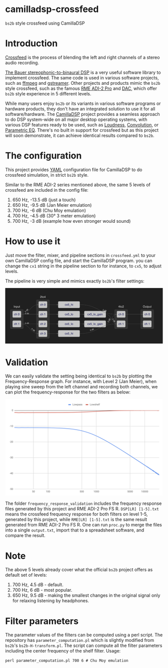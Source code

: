# camilladsp-crossfeed

`bs2b` style crossfeed using CamillaDSP

# Introduction

[Crossfeed](https://en.wikipedia.org/wiki/Crossfeed) is the process of blending the left and right channels of a stereo audio recording.

[The Bauer stereophonic-to-binaural DSP](http://bs2b.sourceforge.net/) is a very useful software library to implement crossfeed. The same code is used in various software projects, such as [ffmpeg](https://www.ffmpeg.org/doxygen/2.5/af__bs2b_8c_source.html) and [gstreamer](https://gstreamer.freedesktop.org/documentation/bs2b/index.html?gi-language=c). Other projects and products mimic the `bs2b` style crossfeed, such as the famous [RME ADI-2 Pro](https://www.rme-audio.de/adi-2-pro-fs-be.html) and [DAC](https://www.rme-audio.de/adi-2-dac.html), which offer `bs2b` style experience in 5 different levels.

While many users enjoy `bs2b` or its variants in various software programs or hardware products, they don't have an integrated solution to use it for all software/hardware. The [CamillaDSP](https://github.com/HEnquist/camilladsp/) project provides a seamless approach to do DSP system-wide on all major desktop operating systems, with various DSP features ready to be used, such as [Loudness](https://en.wikipedia.org/wiki/Loudness_compensation), [Convolution](https://en.wikipedia.org/wiki/Convolution), or [Parametric EQ](https://en.wikipedia.org/wiki/Equalization_(audio)#Parametric_equalizer). There's no built in support for crossfeed but as this project will soon demonstrate, it can achieve identical results compared to `bs2b`.

# The configuration

This project provides [YAML](https://en.wikipedia.org/wiki/YAML) configuration file for CamillaDSP to do crossfeed simulation, in strict `bs2b` style.

Similar to the RME ADI-2 series mentioned above, the same 5 levels of crossfeed are included in the config file:

1. 650 Hz, -13.5 dB (just a touch)
2. 650 Hz, -9.5 dB (Jan Meier emulation)
3. 700 Hz, -6 dB (Chu Moy emulation)
4. 700 Hz, -4.5 dB (30° 3 meter emulation)
5. 700 Hz, -3 dB (example how even stronger would sound)

# How to use it

Just move the filter, mixer, and pipeline sections in `crossfeed.yml` to your own CamillaDSP config file, and start the CamillaDSP program. you can change the `cx1` string in the pipeline section to for instance, to `cx5`, to adjust levels.

The pipeline is very simple and mimics exactly `bs2b`'s filter settings:

![DSP pipeline for crossfeed](pipeline.png)

# Validation

We can easily validate the setting being identical to `bs2b` by plotting the Frequency-Response graph. For instance, with Level 2 (Jan Meier), when playing sine sweep from the left channel and recording both channels, we can plot the frequency-response for the two filters as below:

![Frequency response graph of Jan Meier crossfeed](frequency-response.png)

The folder `frequency_response_validation` includes the frequency response files generated by this project and RME ADI-2 Pro FS R. 
`DSP[LR] [1-5].txt` means the crossfeed frequency response for both filters on level 1-5, generated by this project,
while `RME[LR] [1-5].txt` is the same result generated from RME ADI-2 Pro FS R. 
One can run `proc.py` to merge the files into a single `output.txt`, import that to a spreadsheet software, and compare the result.

# Note

The above 5 levels already cover what the official `bs2b` project offers as default set of levels:

1. 700 Hz, 4.5 dB - default.
2. 700 Hz, 6 dB - most popular.
3. 650 Hz, 9.5 dB - making the smallest changes in the original signal only for relaxing listening by headphones.

# Filter parameters

The parameter values of the filters can be computed using a perl script. 
The repository has `parameter_computation.pl` which is slightly modified from `bs2b`'s `bs2b-H-transform.pl`.
The script can compute all the filter parameters including the center frequency of the shelf filter.
Usage:
```
perl parameter_computation.pl 700 6 # Chu Moy emulation
```
